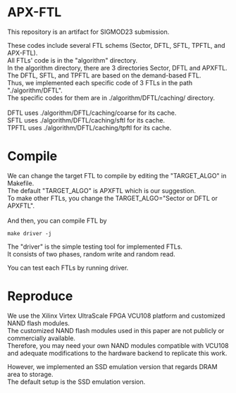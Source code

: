 # APX-FTL

This repository is an artifact for SIGMOD23 submission.

These codes include several FTL schems (Sector, DFTL, SFTL, TPFTL, and APX-FTL).\
All FTLs' code is in the "algorithm" directory.\
In the algorithm directory, there are 3 directories Sector, DFTL and APXFTL.\
The DFTL, SFTL, and TPFTL are based on the demand-based FTL.\
Thus, we implemented each specific code of 3 FTLs in the path "./algorithm/DFTL".\
The specific codes for them are in ./algorithm/DFTL/caching/ directory.\
\
DFTL uses ./algorithm/DFTL/caching/coarse for its cache.\
SFTL uses ./algorithm/DFTL/caching/sftl for its cache.\
TPFTL uses ./algorithm/DFTL/caching/tpftl for its cache.

# Compile
We can change the target FTL to compile by editing the "TARGET_ALGO" in Makefile.\
The default "TARGET_ALGO" is APXFTL which is our suggestion. \
To make other FTLs, you change the TARGET_ALGO="Sector or DFTL or APXFTL".\
\
And then, you can compile FTL by 
```
make driver -j
```
The "driver" is the simple testing tool for implemented FTLs.\
It consists of two phases, random write and random read.

You can test each FTLs by running driver.

# Reproduce

We use the Xilinx Virtex UltraScale FPGA VCU108 platform and customized NAND flash modules. \
The customized NAND flash modules used in this paper are not publicly or commercially available. \
Therefore, you may need your own NAND modules compatible with VCU108 and adequate modifications to the hardware backend to replicate this work.

However, we implemented an SSD emulation version that regards DRAM area to storage.\
The default setup is the SSD emulation version.



